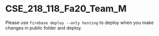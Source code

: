 # CSE_218_118_Fa20_Team_M
Please use `firebase deploy --only hosting` to deploy when you make changes in
public folder and deploy.